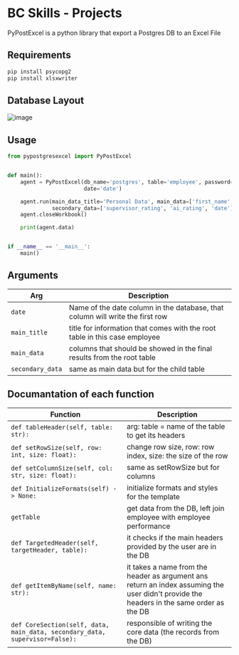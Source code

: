 # BC Skills - Projects

PyPostExcel is a python library that export a Postgres DB to an Excel File

## Requirements

```bash
pip install psycopg2
pip install xlsxwriter
```

## Database Layout

![image](https://user-images.githubusercontent.com/101131248/178107609-5e6289e6-a728-4f2b-8866-4301c0fbbccd.png)


## Usage

```python
from pypostgresexcel import PyPostExcel


def main():
    agent = PyPostExcel(db_name='postgres', table='employee', password='demo', username='postgres', host='localhost',
                        date='date')

    agent.run(main_data_title='Personal Data', main_data=['first_name', 'id', 'last_name', 'age', 'join_date'],
              secondary_data=['supervisor_rating', 'ai_rating', 'date'])
    agent.closeWorkbook()

    print(agent.data)


if __name__ == '__main__':
    main()

```

## Arguments

| Arg | Description |
| --- | --- |
| `date` | Name of the date column in the database, that column will write the first row |
| `main_title` | title for information that comes with the root table in this case employee |
| `main_data` | columns that should be showed in the final results from the root table |
| `secondary_data` | same as main data but for the child table |

## Documantation of each function

| Function | Description |
| --- | --- |
| `def tableHeader(self, table: str):` | arg: table = name of the table to get its headers |
| `def setRowSize(self, row: int, size: float):` | change row size, row: row index, size: the size of the row |
| `def setColumnSize(self, col: str, size: float):` | same as setRowSize but for columns |
| `def InitializeFormats(self) -> None:` | initialize formats and styles for the template |
| `getTable` | get data from the DB, left join employee with employee performance |
| `def TargetedHeader(self, targetHeader, table):` | it checks if the main headers provided by the user are in the DB |
| `def getItemByName(self, name: str):` | it takes a name from the header as argument ans return an index assuming the user didn't provide the headers in the same order as the DB |
| `def CoreSection(self, data, main_data, secondary_data, supervisor=False):` | responsible of writing the core data (the records from the DB) |


